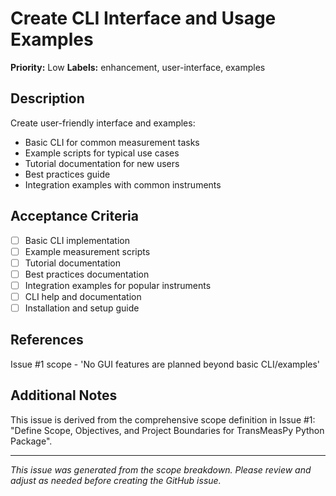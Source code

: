 # Create CLI Interface and Usage Examples

**Priority:** Low
**Labels:** enhancement, user-interface, examples

## Description

Create user-friendly interface and examples:
- Basic CLI for common measurement tasks
- Example scripts for typical use cases
- Tutorial documentation for new users
- Best practices guide
- Integration examples with common instruments

## Acceptance Criteria

- [ ] Basic CLI implementation
- [ ] Example measurement scripts
- [ ] Tutorial documentation
- [ ] Best practices documentation
- [ ] Integration examples for popular instruments
- [ ] CLI help and documentation
- [ ] Installation and setup guide

## References

Issue #1 scope - 'No GUI features are planned beyond basic CLI/examples'

## Additional Notes

This issue is derived from the comprehensive scope definition in Issue #1: "Define Scope, Objectives, and Project Boundaries for TransMeasPy Python Package".

---

*This issue was generated from the scope breakdown. Please review and adjust as needed before creating the GitHub issue.*
